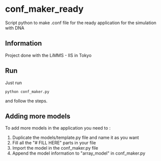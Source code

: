 # conf_maker_ready
Script python to make .conf file for the ready application for the simulation with DNA

## Information
Project done with the LiMMS - IIS in Tokyo

## Run
Just run 
```
python conf_maker.py
```
and follow the steps.

## Adding more models
To add more models in the application you need to :
1. Duplicate the models/template.py file and name it as you want
2. Fill all the "# FILL HERE" parts in your file
3. Import the model in the conf_maker.py file 
4. Append the model information to "array_model" in conf_maker.py
